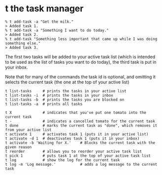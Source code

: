 t the task manager
==================

    % t add-task -a "Get the milk."
    > Added task 1.
    % t add-task -a "Something I want to do today."
    > Added task 2.
    % t add-task "Something less important that came up while I was doing something else."
    > Added task 3.

The first two tasks will be added to your active task list (which is intended to be used as the list of tasks you want to do today), the third task is put in your inbox.

Note that for many of the commands the task id is optional, and omitting it selects the current task (the one at the top of your active list)

    t list-tasks     # prints the tasks in your active list
    t list-tasks -i  # prints the tasks in your inbox
    t list-tasks -b  # prints the tasks you are blocked on
    t list-tasks -a  # prints all tasks

    t X              # indicates that you've put one tomato into the current task
    t -              # indicates a cancelled tomato for the current task
    t done           # marks the current task as "done", which removes it from your active list
    t activate 1     # activates task 1 (puts it in your active list)
    t activate -d 1  # deactivates task 1 (puts it in your inbox)
    t activate -b 'Waiting for X.'    # Blocks the current task with the given reason
    t reorder        # allows you to reorder your active task list
    t pick 1         # puts task 1 at the top of your active task list
    t log            # show the log for the current task
    t log -m 'Log message.'           # adds a log message to the current task
